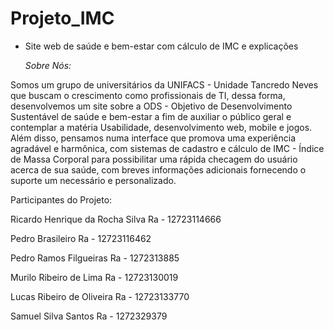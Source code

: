# Projeto_IMC
- Site web de saúde e bem-estar com cálculo de IMC e explicações


  *Sobre Nós:*

Somos um grupo de universitários da UNIFACS - Unidade Tancredo Neves que buscam o crescimento como profissionais de TI, dessa forma, desenvolvemos um site sobre a ODS - Objetivo de Desenvolvimento Sustentável de saúde e bem-estar a fim de auxiliar o público geral e contemplar a matéria Usabilidade, desenvolvimento web, mobile e jogos. Além disso, pensamos numa interface que promova uma experiência agradável e harmônica, com sistemas de cadastro e cálculo de IMC - Índice de Massa Corporal para possibilitar uma rápida checagem do usuário acerca de sua saúde, com breves informações adicionais fornecendo o suporte um necessário e personalizado.

Participantes do Projeto:

Ricardo Henrique da Rocha Silva
Ra - 12723114666

Pedro Brasileiro
Ra - 12723116462

Pedro Ramos Filgueiras
Ra - 1272313885

Murilo Ribeiro de Lima 
Ra - 12723130019

Lucas Ribeiro de Oliveira
Ra - 12723133770

Samuel Silva Santos
Ra - 1272329379
